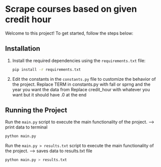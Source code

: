 # Scrape courses based on given credit hour

Welcome to this project! To get started, follow the steps below:

## Installation

1. Install the required dependencies using the `requirements.txt` file:

    ```bash
    pip install -r requirements.txt
    ```

2. Edit the constants in the `constants.py` file to customize the behavior of the project.
    Replace TERM in constants.py with fall or sprng and the year you want the data from
    Replace credit_hour with whatever you want but it should have .0 at the end

## Running the Project

Run the `main.py` script to execute the main functionality of the project. --> print data to terminal

```bash
python main.py
```

Run the `main.py > results.txt` script to execute the main functionality of the project. --> saves data to results.txt file

```bash
python main.py > results.txt